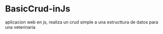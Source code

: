# BasicCrud-inJs
aplicacion web en js, realiza un crud simple a una estructtura de datos para una veterinaria

